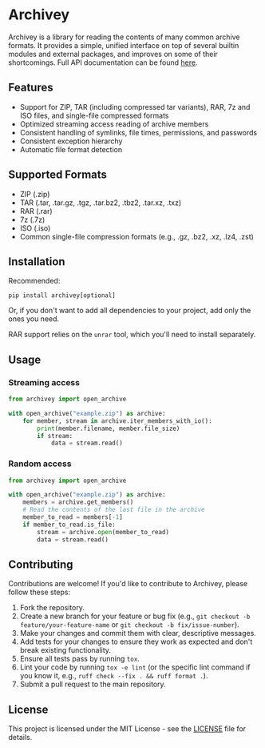 # Archivey

Archivey is a library for reading the contents of many common archive formats. It provides a simple, unified interface on top of several builtin modules and external packages, and improves on some of their shortcomings.
Full API documentation can be found [here](docs/api/archivey/index.html).


## Features

- Support for ZIP, TAR (including compressed tar variants), RAR, 7z and ISO files, and single-file compressed formats
- Optimized streaming access reading of archive members
- Consistent handling of symlinks, file times, permissions, and passwords
- Consistent exception hierarchy
- Automatic file format detection

## Supported Formats

- ZIP (.zip)
- TAR (.tar, .tar.gz, .tgz, .tar.bz2, .tbz2, .tar.xz, .txz)
- RAR (.rar)
- 7z (.7z)
- ISO (.iso)
- Common single-file compression formats (e.g., .gz, .bz2, .xz, .lz4, .zst)

## Installation

Recommended:
```
pip install archivey[optional]
```
Or, if you don't want to add all dependencies to your project, add only the ones you need.

RAR support relies on the `unrar` tool, which you'll need to install separately.

## Usage

### Streaming access
```python
from archivey import open_archive

with open_archive("example.zip") as archive:
    for member, stream in archive.iter_members_with_io():
        print(member.filename, member.file_size)
        if stream:
            data = stream.read()
```

### Random access
```python
from archivey import open_archive

with open_archive("example.zip") as archive:
    members = archive.get_members()
    # Read the contents of the last file in the archive
    member_to_read = members[-1]
    if member_to_read.is_file:
        stream = archive.open(member_to_read)
        data = stream.read()
```

## Contributing

Contributions are welcome! If you'd like to contribute to Archivey, please follow these steps:

1. Fork the repository.
2. Create a new branch for your feature or bug fix (e.g., `git checkout -b feature/your-feature-name` or `git checkout -b fix/issue-number`).
3. Make your changes and commit them with clear, descriptive messages.
4. Add tests for your changes to ensure they work as expected and don't break existing functionality.
5. Ensure all tests pass by running `tox`.
6. Lint your code by running `tox -e lint` (or the specific lint command if you know it, e.g., `ruff check --fix . && ruff format .`).
7. Submit a pull request to the main repository.

## License

This project is licensed under the MIT License - see the [LICENSE](LICENSE) file for details.

